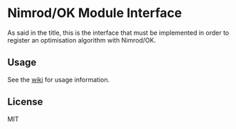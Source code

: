# Nimrod/OK Module Interface

As said in the title, this is the interface that must be implemented in order
to register an optimisation algorithm with Nimrod/OK.

## Usage
See the [wiki](https://github.com/UQ-RCC/nimrodok-interface/wiki) for usage information.

## License
MIT